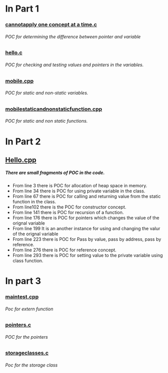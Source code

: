 # In Part 1

### [cannotapply one concept at a time.c](https://github.com/samargurjar/Cpp/blob/master/Module1/part1/cannotapply%20one%20concept%20at%20a%20time.c)


###### POC for determining the difference between pointer and variable



### [hello.c](https://github.com/samargurjar/Cpp/blob/master/Module1/part1/hello.c)

###### POC for checking and testing values and pointers in the variables.



### [mobile.cpp](https://github.com/samargurjar/Cpp/blob/master/Module1/part1/Mobile.cpp)

###### POC for static and non-static variables.


### [mobilestaticandnonstaticfunction.cpp](https://github.com/samargurjar/Cpp/blob/master/Module1/part1/MobileStaicAndNonStaticFuntions.cpp)

###### POC for static and non static functions.



# In Part 2

## [Hello.cpp](https://github.com/samargurjar/Cpp/blob/master/Module1/part2/hello.cpp)

#####  There are small fragments of POC in the code. 
- From line 3 there is POC for allocation of heap space in memory. 
- From line 34 there is POC for using private variable in the class.
- From line 67 there is POC for calling and returning value from the static function in the class.
- From line102 there is the POC for constructor concept.
- From line 141 there is POC for recursion of a function.
- From line 176 there is POC for pointers which changes the value of the orignal variable
- From line 199 It is an another instance for using and changing the valur of the orignal variable
- From line 223 there is POC for Pass by value, pass by address, pass by reference.
- From line 276 there is POC for reference concept.
- From line 293 there is POC for setting value to the private variable using class function.


# In part 3

### [maintest.cpp](https://github.com/samargurjar/Cpp/blob/master/Module1/part3/maintest.cpp)

###### Poc for extern function


### [pointers.c](https://github.com/samargurjar/Cpp/blob/master/Module1/part3/pointers.c)

###### POC for the pointers


### [storageclasses.c](https://github.com/samargurjar/Cpp/blob/master/Module1/part3/storageclasses.c)

###### Poc for the storage class